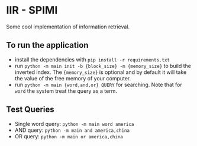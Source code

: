 # IIR - SPIMI

Some cool implementation of information retrieval.

## To run the application
- install the dependencies with `pip install -r requirements.txt`
- run `python -m main init -b {block_size} -m {memory_size}` to build the inverted index. The `{memory_size}` is optional and by default it will take the value of the free memory of your computer.
- run `python -m main {word,and,or} QUERY` for searching. Note that for `word` the system treat the query as a term.

## Test Queries
- Single word query: `python -m main word america`
- AND query: `python -m main and america,china`
- OR query: `python -m main or america,china`


